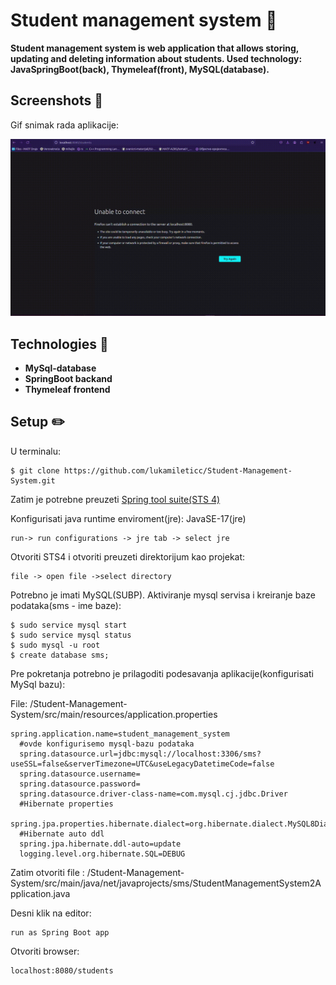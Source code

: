 # Student management system 📝

**Student management system is web application that allows storing, updating and deleting
information about students. Used technology: JavaSpringBoot(back), Thymeleaf(front),
MySQL(database).**


## Screenshots 🎯
Gif snimak rada aplikacije:

![Example screenshot](./screenshots/student-management-app.gif)

## Technologies :wrench:
- **MySql-database**
- **SpringBoot backand**
- **Thymeleaf frontend**

## Setup :pencil2:
U terminalu:
```
$ git clone https://github.com/lukamileticc/Student-Management-System.git
```
Zatim je potrebne preuzeti [Spring tool suite(STS 4)](https://vpsie.com/knowledge-base/how-to-install-spring-tool-suitests-4-in-ubuntu/)

Konfigurisati java runtime enviroment(jre): JavaSE-17(jre)
```
run-> run configurations -> jre tab -> select jre
```
Otvoriti STS4 i otvoriti preuzeti direktorijum kao projekat:
```
file -> open file ->select directory
```
Potrebno je imati MySQL(SUBP).
Aktiviranje mysql servisa i kreiranje baze podataka(sms - ime baze):
```
$ sudo service mysql start
$ sudo service mysql status
$ sudo mysql -u root
$ create database sms;
```
Pre pokretanja potrebno je prilagoditi podesavanja aplikacije(konfigurisati MySql bazu):

File: /Student-Management-System/src/main/resources/application.properties
```
spring.application.name=student_management_system
  #ovde konfigurisemo mysql-bazu podataka
  spring.datasource.url=jdbc:mysql://localhost:3306/sms?useSSL=false&serverTimezone=UTC&useLegacyDatetimeCode=false
  spring.datasource.username=
  spring.datasource.password=
  spring.datasource.driver-class-name=com.mysql.cj.jdbc.Driver
  #Hibernate properties 
  spring.jpa.properties.hibernate.dialect=org.hibernate.dialect.MySQL8Dialect
  #Hibernate auto ddl
  spring.jpa.hibernate.ddl-auto=update
  logging.level.org.hibernate.SQL=DEBUG
```
Zatim otvoriti file : 
/Student-Management-System/src/main/java/net/javaprojects/sms/StudentManagementSystem2Application.java

Desni klik na editor:
```
run as Spring Boot app
```
Otvoriti browser:
```
localhost:8080/students
```
